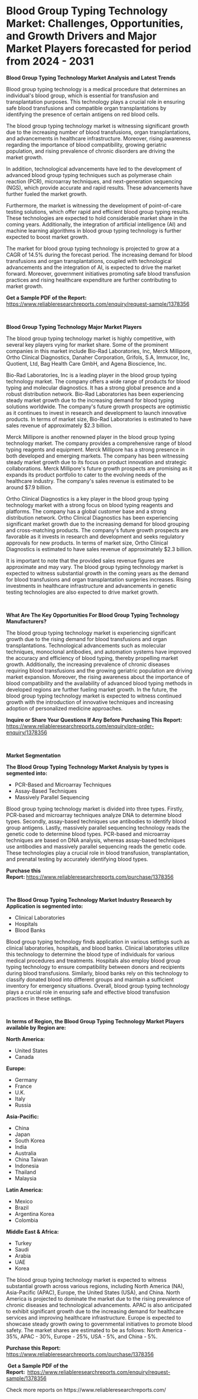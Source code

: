 <p><h1>Blood Group Typing Technology Market: Challenges, Opportunities, and Growth Drivers and Major Market Players forecasted for period from 2024 - 2031</h1></p><p><strong>Blood Group Typing Technology Market Analysis and Latest Trends</strong></p>
<p><p>Blood group typing technology is a medical procedure that determines an individual's blood group, which is essential for transfusion and transplantation purposes. This technology plays a crucial role in ensuring safe blood transfusions and compatible organ transplantations by identifying the presence of certain antigens on red blood cells.</p><p>The blood group typing technology market is witnessing significant growth due to the increasing number of blood transfusions, organ transplantations, and advancements in healthcare infrastructure. Moreover, rising awareness regarding the importance of blood compatibility, growing geriatric population, and rising prevalence of chronic disorders are driving the market growth.</p><p>In addition, technological advancements have led to the development of advanced blood group typing techniques such as polymerase chain reaction (PCR), microarray techniques, and next-generation sequencing (NGS), which provide accurate and rapid results. These advancements have further fueled the market growth.</p><p>Furthermore, the market is witnessing the development of point-of-care testing solutions, which offer rapid and efficient blood group typing results. These technologies are expected to hold considerable market share in the coming years. Additionally, the integration of artificial intelligence (AI) and machine learning algorithms in blood group typing technology is further expected to boost market growth.</p><p>The market for blood group typing technology is projected to grow at a CAGR of 14.5% during the forecast period. The increasing demand for blood transfusions and organ transplantations, coupled with technological advancements and the integration of AI, is expected to drive the market forward. Moreover, government initiatives promoting safe blood transfusion practices and rising healthcare expenditure are further contributing to market growth.</p></p>
<p><strong>Get a Sample PDF of the Report:&nbsp;</strong> <a href="https://www.reliableresearchreports.com/enquiry/request-sample/1378356">https://www.reliableresearchreports.com/enquiry/request-sample/1378356</a></p>
<p>&nbsp;</p>
<p><strong>Blood Group Typing Technology Major Market Players</strong></p>
<p><p>The blood group typing technology market is highly competitive, with several key players vying for market share. Some of the prominent companies in this market include Bio-Rad Laboratories, Inc, Merck Millipore, Ortho Clinical Diagnostics, Danaher Corporation, Grifols, S.A, Immucor, Inc, Quotient, Ltd, Bag Health Care GmbH, and Agena Bioscience, Inc.</p><p>Bio-Rad Laboratories, Inc is a leading player in the blood group typing technology market. The company offers a wide range of products for blood typing and molecular diagnostics. It has a strong global presence and a robust distribution network. Bio-Rad Laboratories has been experiencing steady market growth due to the increasing demand for blood typing solutions worldwide. The company's future growth prospects are optimistic as it continues to invest in research and development to launch innovative products. In terms of market size, Bio-Rad Laboratories is estimated to have sales revenue of approximately $2.3 billion.</p><p>Merck Millipore is another renowned player in the blood group typing technology market. The company provides a comprehensive range of blood typing reagents and equipment. Merck Millipore has a strong presence in both developed and emerging markets. The company has been witnessing steady market growth due to its focus on product innovation and strategic collaborations. Merck Millipore's future growth prospects are promising as it expands its product portfolio to cater to the evolving needs of the healthcare industry. The company's sales revenue is estimated to be around $7.9 billion.</p><p>Ortho Clinical Diagnostics is a key player in the blood group typing technology market with a strong focus on blood typing reagents and platforms. The company has a global customer base and a strong distribution network. Ortho Clinical Diagnostics has been experiencing significant market growth due to the increasing demand for blood grouping and cross-matching products. The company's future growth prospects are favorable as it invests in research and development and seeks regulatory approvals for new products. In terms of market size, Ortho Clinical Diagnostics is estimated to have sales revenue of approximately $2.3 billion.</p><p>It is important to note that the provided sales revenue figures are approximate and may vary. The blood group typing technology market is expected to witness substantial growth in the coming years as the demand for blood transfusions and organ transplantation surgeries increases. Rising investments in healthcare infrastructure and advancements in genetic testing technologies are also expected to drive market growth.</p></p>
<p>&nbsp;</p>
<p><strong>What Are The Key Opportunities For Blood Group Typing Technology Manufacturers?</strong></p>
<p><p>The blood group typing technology market is experiencing significant growth due to the rising demand for blood transfusions and organ transplantations. Technological advancements such as molecular techniques, monoclonal antibodies, and automation systems have improved the accuracy and efficiency of blood typing, thereby propelling market growth. Additionally, the increasing prevalence of chronic diseases requiring blood transfusions and the growing geriatric population are driving market expansion. Moreover, the rising awareness about the importance of blood compatibility and the availability of advanced blood typing methods in developed regions are further fueling market growth. In the future, the blood group typing technology market is expected to witness continued growth with the introduction of innovative techniques and increasing adoption of personalized medicine approaches.</p></p>
<p><strong>Inquire or Share Your Questions If Any Before Purchasing This Report:</strong> <a href="https://www.reliableresearchreports.com/enquiry/pre-order-enquiry/1378356">https://www.reliableresearchreports.com/enquiry/pre-order-enquiry/1378356</a></p>
<p>&nbsp;</p>
<p><strong>Market Segmentation</strong></p>
<p><strong>The Blood Group Typing Technology Market Analysis by types is segmented into:</strong></p>
<p><ul><li>PCR-Based and Microarray Techniques</li><li>Assay-Based Techniques</li><li>Massively Parallel Sequencing</li></ul></p>
<p><p>Blood group typing technology market is divided into three types. Firstly, PCR-based and microarray techniques analyze DNA to determine blood types. Secondly, assay-based techniques use antibodies to identify blood group antigens. Lastly, massively parallel sequencing technology reads the genetic code to determine blood types. PCR-based and microarray techniques are based on DNA analysis, whereas assay-based techniques use antibodies and massively parallel sequencing reads the genetic code. These technologies play a crucial role in blood transfusion, transplantation, and prenatal testing by accurately identifying blood types.</p></p>
<p><strong>Purchase this Report:&nbsp;</strong><a href="https://www.reliableresearchreports.com/purchase/1378356">https://www.reliableresearchreports.com/purchase/1378356</a></p>
<p>&nbsp;</p>
<p><strong>The Blood Group Typing Technology Market Industry Research by Application is segmented into:</strong></p>
<p><ul><li>Clinical Laboratories</li><li>Hospitals</li><li>Blood Banks</li></ul></p>
<p><p>Blood group typing technology finds application in various settings such as clinical laboratories, hospitals, and blood banks. Clinical laboratories utilize this technology to determine the blood type of individuals for various medical procedures and treatments. Hospitals also employ blood group typing technology to ensure compatibility between donors and recipients during blood transfusions. Similarly, blood banks rely on this technology to classify donated blood into different groups and maintain a sufficient inventory for emergency situations. Overall, blood group typing technology plays a crucial role in ensuring safe and effective blood transfusion practices in these settings.</p></p>
<p>&nbsp;</p>
<p><strong>In terms of Region, the Blood Group Typing Technology Market Players available by Region are:</strong></p>
<p>
    <p> <strong> North America: </strong>
        <ul>
            <li>United States</li>
            <li>Canada</li>
        </ul>
        </p> 
    <p> <strong> Europe: </strong>
        <ul>
            <li>Germany</li>
            <li>France</li>
            <li>U.K.</li>
            <li>Italy</li>
            <li>Russia</li>
        </ul>
        </p> 
    <p> <strong> Asia-Pacific: </strong>
        <ul>
            <li>China</li>
            <li>Japan</li>
            <li>South Korea</li>
            <li>India</li>
            <li>Australia</li>
            <li>China Taiwan</li>
            <li>Indonesia</li>
            <li>Thailand</li>
            <li>Malaysia</li>
        </ul>
        </p> 
    <p> <strong> Latin America: </strong>
        <ul>
            <li>Mexico</li>
            <li>Brazil</li>
            <li>Argentina Korea</li>
            <li>Colombia</li>
        </ul>
        </p> 
    <p> <strong> Middle East & Africa: </strong>
        <ul>
            <li>Turkey</li>
            <li>Saudi</li>
            <li>Arabia</li>
            <li>UAE</li>
            <li>Korea</li>
        </ul>
    </p>
    </p>
<p><p>The blood group typing technology market is expected to witness substantial growth across various regions, including North America (NA), Asia-Pacific (APAC), Europe, the United States (USA), and China. North America is projected to dominate the market due to the rising prevalence of chronic diseases and technological advancements. APAC is also anticipated to exhibit significant growth due to the increasing demand for healthcare services and improving healthcare infrastructure. Europe is expected to showcase steady growth owing to governmental initiatives to promote blood safety. The market shares are estimated to be as follows: North America - 35%, APAC - 30%, Europe - 25%, USA - 5%, and China - 5%.</p></p>
<p><strong>Purchase this Report: </strong><a href="https://www.reliableresearchreports.com/purchase/1378356">https://www.reliableresearchreports.com/purchase/1378356</a></p>
<p>&nbsp;<strong>Get a Sample PDF of the Report:&nbsp;&nbsp;</strong><a href="https://www.reliableresearchreports.com/enquiry/request-sample/1378356">https://www.reliableresearchreports.com/enquiry/request-sample/1378356</a></p>
<p><strong></strong></p>
<p>Check more reports on https://www.reliableresearchreports.com/</p>